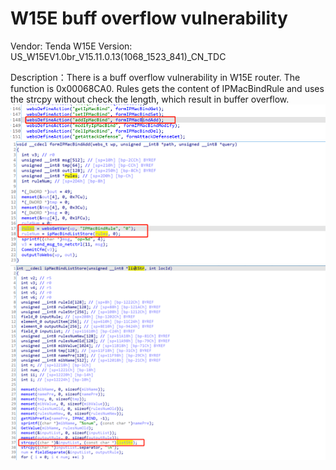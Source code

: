 # W15E buff overflow vulnerability
Vendor: Tenda W15E Version: US_W15EV1.0br_V15.11.0.13(1068_1523_841)_CN_TDC

Description：There is a buff overflow vulnerability in W15E router. The function is 0x00068CA0. Rules gets the content of IPMacBindRule and uses the strcpy without check the length, which result in buffer overflow.
![image](image/1.png)
![image](image/2.png)
![image](image/3.png)
